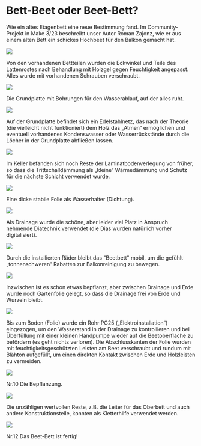 # Bett-Beet oder Beet-Bett?

Wie ein altes Etagenbett eine neue Bestimmung fand. Im Community-Projekt in Make 3/23 beschreibt unser Autor Roman Zajonz, wie er aus einem alten Bett ein schickes Hochbeet für den Balkon gemacht hat.



![](01.jpg)

Von den vorhandenen Bettteilen wurden die Eckwinkel und Teile des Lattenrostes nach Behandlung mit Holzgel gegen Feuchtigkeit angepasst. Alles wurde mit vorhandenen Schrauben verschraubt.

![](02.jpg)

Die Grundplatte mit Bohrungen für den Wasserablauf, auf der alles ruht.

![](03.jpg)

Auf der Grundplatte befindet sich ein Edelstahlnetz, das nach der Theorie (die vielleicht nicht funktioniert) dem Holz das „Atmen“ ermöglichen und eventuell vorhandenes Kondenswasser oder Wasserrückstände durch die Löcher in der Grundplatte abfließen lassen.

![](04.jpg)

Im Keller befanden sich noch Reste der Laminatbodenverlegung von früher, so dass die Trittschalldämmung als „kleine“ Wärmedämmung und Schutz für die nächste Schicht verwendet wurde.

![](05.jpg)

Eine dicke stabile Folie als Wasserhalter (Dichtung).

![](06.jpg)

Als Drainage wurde die schöne, aber leider viel Platz in Anspruch nehmende Diatechnik verwendet (die Dias wurden natürlich vorher digitalisiert).

![](07.jpg)

Durch die installierten Räder bleibt das "Beetbett" mobil, um die gefühlt „tonnenschweren“ Rabatten zur Balkonreinigung zu bewegen.

![](08.jpg)

Inzwischen ist es schon etwas bepflanzt, aber zwischen Drainage und Erde wurde noch Gartenfolie gelegt, so dass die Drainage frei von Erde und Wurzeln bleibt.

![](09.jpg)

Bis zum Boden (Folie) wurde ein Rohr PG25 („Elektroinstallation“) eingezogen, um den Wasserstand in der Drainage zu kontrollieren und bei Überfüllung mit einer kleinen Handpumpe wieder auf die Beetoberfläche zu befördern (es geht nichts verloren). Die Abschlusskanten der Folie wurden mit feuchtigkeitsgeschützten Leisten am Beet verschraubt und rundum mit Blähton aufgefüllt, um einen direkten Kontakt zwischen Erde und Holzleisten zu vermeiden.

![](10.jpg)

Nr.10 Die Bepflanzung.

![](11.jpg)

Die unzähligen wertvollen Reste, z.B. die Leiter für das Oberbett und auch andere Konstruktionsteile, konnten als Kletterhilfe verwendet werden.

![](12.jpg)

Nr.12 Das Beet-Bett ist fertig!


